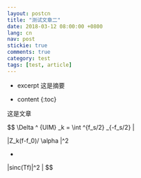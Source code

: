 ```yaml
---
layout: postcn
title: "测试文章二"
date: 2018-03-12 08:00:00 +0800
lang: cn
nav: post
stickie: true 
comments: true
category: test
tags: [test, article]
---
```

* excerpt
这是摘要

* content 
{:toc} 




这是文章

$$ \Delta ^ {UIM} _k = \int ^{f_s/2} _{-f_s/2}
|

|Z_k(f-f_0)/ \alpha |^2

-

|sinc(Tf)|^2
|
$$